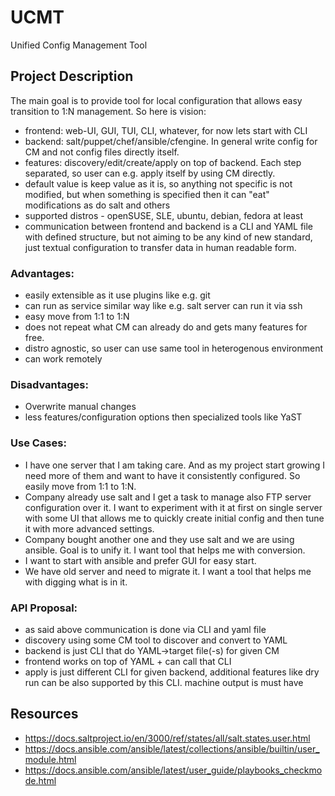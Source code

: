 # UCMT
Unified Config Management Tool

## Project Description

The main goal is to provide tool for local configuration that allows easy transition to 1:N management. So here is vision:

- frontend: web-UI, GUI, TUI, CLI, whatever, for now lets start with CLI
- backend: salt/puppet/chef/ansible/cfengine. In general write config for CM and not config files directly itself.
- features: discovery/edit/create/apply on top of backend. Each step separated, so user can e.g. apply itself by using CM directly.
- default value is keep value as it is, so anything not specific is not modified, but when something is specified then it can "eat" modifications as do salt and others
- supported distros - openSUSE, SLE, ubuntu, debian, fedora at least
- communication between frontend and backend is a CLI and YAML file with defined structure, but not aiming to be any kind of new standard, just textual configuration to transfer data in human readable form.

### Advantages:

- easily extensible as it use plugins like e.g. git
- can run as service similar way like e.g. salt server can run it via ssh
- easy move from 1:1 to 1:N
- does not repeat what CM can already do and gets many features for free.
- distro agnostic, so user can use same tool in heterogenous environment
- can work remotely

### Disadvantages:

- Overwrite manual changes
- less features/configuration options then specialized tools like YaST

### Use Cases:

- I have one server that I am taking care. And as my project start growing I need more of them and want to have it consistently configured. So easily move from 1:1 to 1:N.
- Company already use salt and I get a task to manage also FTP server configuration over it. I want to experiment with it at first on single server with some UI that allows me to quickly create initial config and then tune it with more advanced settings.
- Company bought another one and they use salt and we are using ansible. Goal is to unify it. I want tool that helps me with conversion.
- I want to start with ansible and prefer GUI for easy start.
- We have old server and need to migrate it. I want a tool that helps me with digging what is in it.

### API Proposal:

- as said above communication is done via CLI and yaml file
- discovery using some CM tool to discover and convert to YAML
- backend is just CLI that do YAML->target file(-s) for given CM
- frontend works on top of YAML + can call that CLI
- apply is just different CLI for given backend, additional features like dry run can be also supported by this CLI. machine output is must have

## Resources

- <https://docs.saltproject.io/en/3000/ref/states/all/salt.states.user.html>
- <https://docs.ansible.com/ansible/latest/collections/ansible/builtin/user_module.html>
- <https://docs.ansible.com/ansible/latest/user_guide/playbooks_checkmode.html>
